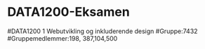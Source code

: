 # DATA1200-Eksamen
#DATA1200 1 Webutvikling og inkluderende design
#Gruppe:7432 
#Gruppemedlemmer:198, 387,104,500
